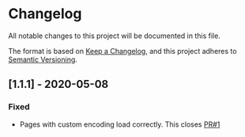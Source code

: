 # Changelog

All notable changes to this project will be documented in this file.

The format is based on [Keep a Changelog](https://keepachangelog.com/en/1.0.0/),
and this project adheres to [Semantic Versioning](https://semver.org/spec/v2.0.0.html).

## [1.1.1] - 2020-05-08
### Fixed
- Pages with custom encoding load correctly. This closes [PR#1](https://github.com/episage/next-page-chrome-extension/issues/1)
